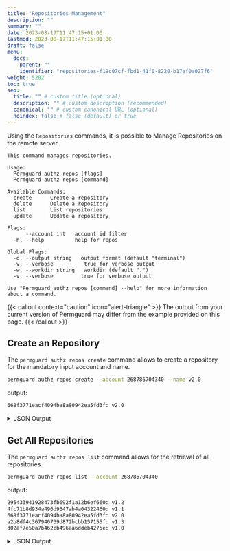 ```yaml
---
title: "Repositories Management"
description: ""
summary: ""
date: 2023-08-17T11:47:15+01:00
lastmod: 2023-08-17T11:47:15+01:00
draft: false
menu:
  docs:
    parent: ""
    identifier: "repositories-f19c07cf-fbd1-41f0-8220-b17ef0a027f6"
weight: 5202
toc: true
seo:
  title: "" # custom title (optional)
  description: "" # custom description (recommended)
  canonical: "" # custom canonical URL (optional)
  noindex: false # false (default) or true
---
```

Using the `Repositories` commands, it is possible to Manage Repositories on the remote server.

```text
This command manages repositories.

Usage:
  Permguard authz repos [flags]
  Permguard authz repos [command]

Available Commands:
  create      Create a repository
  delete      Delete a repository
  list        List repositories
  update      Update a repository

Flags:
      --account int   account id filter
  -h, --help          help for repos

Global Flags:
  -o, --output string   output format (default "terminal")
  -v, --verbose          true for verbose output
  -w, --workdir string   workdir (default ".")
  -v, --verbose         true for verbose output

Use "Permguard authz repos [command] --help" for more information about a command.
```

{{< callout context="caution" icon="alert-triangle" >}}
The output from your current version of Permguard may differ from the example provided on this page.
{{< /callout >}}

## Create an Repository

The `permguard authz repos create` command allows to create a repository for the mandatory input account and name.

```bash
permguard authz repos create --account 268786704340 --name v2.0
```

output:

```bash
668f3771eacf4094ba8a80942ea5fd3f: v2.0
```

<details>
  <summary>
    JSON Output
  </summary>

```bash
permguard authz repos create --account 268786704340 --name v2.0 --output json
```

output:

```bash
{
  "repositories": [
    {
      "repository_id": "668f3771eacf4094ba8a80942ea5fd3f",
      "created_at": "2024-08-25T14:50:38.003Z",
      "updated_at": "2024-08-25T14:50:38.003Z",
      "account_id": 268786704340,
      "name": "v2.0"
    }
  ]
}
```

</details>

## Get All Repositories

The `permguard authz repos list` command allows for the retrieval of all repositories.

```bash
permguard authz repos list --account 268786704340
```

output:

```bash
295433941928473fb692f1a12b6ef660: v1.2
4fc71b8d934a496d9347ab4a04322460: v1.1
668f3771eacf4094ba8a80942ea5fd3f: v2.0
a2b8df4c367940739d872bcbb157155f: v1.3
d02af7e50a7b462cb496aa6ddeb4275e: v1.0
```

<details>
  <summary>
    JSON Output
  </summary>

```bash
permguard authz repos list --account 268786704340 --output json
```

output:

```bash
{
  "repository": [
    {
      "repository_id": "295433941928473fb692f1a12b6ef660",
      "created_at": "2024-08-25T14:50:30.248Z",
      "updated_at": "2024-08-25T14:50:30.248Z",
      "account_id": 268786704340,
      "name": "v1.2"
    },
    {
      "repository_id": "4fc71b8d934a496d9347ab4a04322460",
      "created_at": "2024-08-25T14:50:26.999Z",
      "updated_at": "2024-08-25T14:50:26.999Z",
      "account_id": 268786704340,
      "name": "v1.1"
    },
    {
      "repository_id": "668f3771eacf4094ba8a80942ea5fd3f",
      "created_at": "2024-08-25T14:50:38.003Z",
      "updated_at": "2024-08-25T14:50:38.003Z",
      "account_id": 268786704340,
      "name": "v2.0"
    },
    {
      "repository_id": "a2b8df4c367940739d872bcbb157155f",
      "created_at": "2024-08-25T14:50:33.046Z",
      "updated_at": "2024-08-25T14:50:33.046Z",
      "account_id": 268786704340,
      "name": "v1.3"
    },
    {
      "repository_id": "d02af7e50a7b462cb496aa6ddeb4275e",
      "created_at": "2024-08-25T14:50:13.705Z",
      "updated_at": "2024-08-25T14:50:13.705Z",
      "account_id": 268786704340,
      "name": "v1.0"
    }
  ]
}
```

</details>
